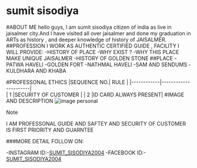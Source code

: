 # sumit sisodiya
#ABOUT ME
hello guys, I am sumit sisodiya citizen of india as live in jaisalmer city.And I have visited all over jaisalmer and done my graduation in ARTs as history  , and deeper knowledge of history of JAISALMER.
##PROFESSION 
I WORK AS AUTHENTIC CERTIFIED GUIDE , FACILITY I WILL PROVIDE:
	-HISTORY OF PLACE
	-WHY EXIST ?
        -WHY THIS PLACE MAKE UNIQUE JAISALMER
        -HISTORY OF GOLDEN STONE 
##PLACE 
 -PATWA HAVELI
 -GOLDEN FORT
 -NATHMAL HAVELI
 -SAM AND SENDUMS
 -KULDHARA AND KHABA
 
#PROFESSONAL ETHICS 
 |SEQUENCE NO.|     RULE             |
 |------------|----------------------|              
 |  1         |SECURITY OF CUSTOMER  |
 |  2         |ID CARD ALWAYS PRESENT|
#IMAGE AND DESCRIPTION
![image personal](https://www.thestatesman.com/wp-content/uploads/2019/04/honey-singh.png)      
>[!NOTE]
>I AM PROFESSONAL GUIDE AND SAFTEY AND SECURITY OF CUSTOMER IS FIRST PRIORITY AND GUARNTEE 

###MORE DETAIL
FOLLOW ON:

-INSTAGRAM ID:-[SUMIT_SISODIYA2004](https://www.instagram.com/sumit_sisodeya_/)
-FACEBOOK ID:-[SUMIT_SISODIYA2004](https://www.instagram.com/sumit_sisodeya_/)




